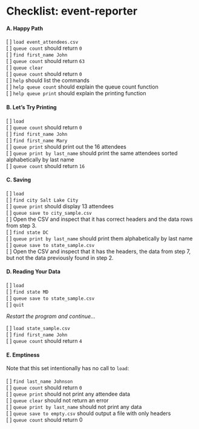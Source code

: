 Checklist: event-reporter
==============

#### A. Happy Path

[  ] `load event_attendees.csv`<br />
[  ] `queue count` should return `0`<br />
[  ] `find first_name John`<br />
[  ] `queue count` should return `63`<br />
[  ] `queue clear`<br />
[  ] `queue count` should return `0`<br />
[  ] `help` should list the commands<br />
[  ] `help queue count` should explain the queue count function<br />
[  ] `help queue print` should explain the printing function<br />


#### B. Let’s Try Printing

[  ] `load`<br />
[  ] `queue count` should return `0`<br />
[  ] `find first_name John`<br />
[  ] `find first_name Mary`<br />
[  ] `queue print` should print out the 16 attendees<br />
[  ] `queue print by last_name` should print the same attendees sorted alphabetically by last name<br />
[  ] `queue count` should return `16`<br />

#### C. Saving

[  ] `load` <br />
[  ] `find city Salt Lake City` <br />
[  ] `queue print` should display 13 attendees <br />
[  ] `queue save to city_sample.csv` <br /> 
[  ] Open the CSV and inspect that it has correct headers and the data rows from step 3.<br /> 
[  ] `find state DC`<br /> 
[  ] `queue print by last_name` should print them alphabetically by last name<br /> 
[  ] `queue save to state_sample.csv`<br /> 
[  ] Open the CSV and inspect that it has the headers, the data from step 7, but not the data previously found in step 2.<br /> 



#### D. Reading Your Data

[  ] `load`<br /> 
[  ] `find state MD`<br /> 
[  ] `queue save to state_sample.csv`<br /> 
[  ] `quit`<br /> 

_Restart the program and continue…_<br /> 

[  ] `load state_sample.csv`<br /> 
[  ] `find first_name John`<br /> 
[  ] `queue count` should return `4`<br /> 


#### E. Emptiness

Note that this set intentionally has no call to `load`:<br /><br />
[  ] `find last_name Johnson`<br />
[  ] `queue count` should return `0`<br />
[  ] `queue print` should not print any attendee data<br />
[  ] `queue clear` should not return an error<br />
[  ] `queue print by last_name` should not print any data<br />
[  ] `queue save to empty.csv` should output a file with only headers<br />
[  ] `queue count` should return 0<br />
